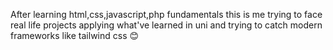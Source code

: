 After learning html,css,javascript,php fundamentals this is me trying to face real life projects applying what've learned in uni and trying to catch modern frameworks like tailwind css 😊